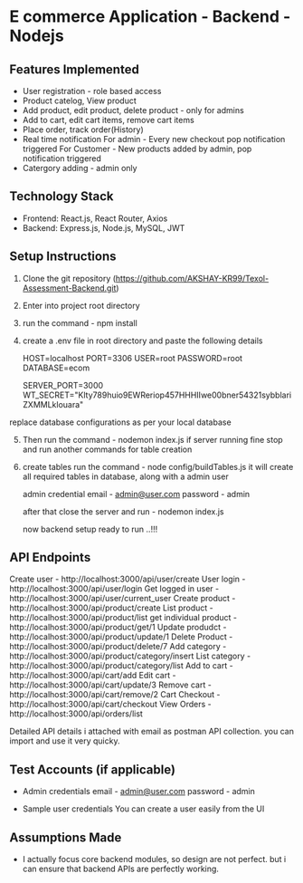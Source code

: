 # E commerce Application - Backend - Nodejs

## Features Implemented
- User registration - role based access
- Product catelog, View product
- Add product, edit product, delete product - only for admins
- Add to cart, edit cart items, remove cart items
- Place order, track order(History)
- Real time notification
    For admin - Every new checkout pop notification triggered
    For Customer - New products added by admin, pop notification triggered
- Catergory adding - admin only

## Technology Stack
- Frontend: React.js, React Router, Axios
- Backend: Express.js, Node.js, MySQL, JWT

## Setup Instructions
1. Clone the git repository (https://github.com/AKSHAY-KR99/Texol-Assessment-Backend.git)

2. Enter into project root directory

3. run the command - npm install

4. create a .env file in root directory and paste the following details

    HOST=localhost
    PORT=3306
    USER=root
    PASSWORD=root
    DATABASE=ecom

    SERVER_PORT=3000
    WT_SECRET="Klty789huio9EWReriop457HHHIIwe00bner54321sybblariZXMMLklouara"
  
  replace database configurations as per your local database

5. Then run the command - nodemon index.js
   if server running fine stop and run another commands for table creation

6. create tables
   run the command - node config/buildTables.js
   it will create all required tables in database, along with a admin user

   admin credential
   email - admin@user.com
   password - admin

   after that close the server and run - nodemon index.js

   now backend setup ready to run ..!!!

## API Endpoints
Create user - http://localhost:3000/api/user/create
User login - http://localhost:3000/api/user/login
Get logged in user - http://localhost:3000/api/user/current_user
Create product - http://localhost:3000/api/product/create
List product - http://localhost:3000/api/product/list
get individual product - http://localhost:3000/api/product/get/1
Update produdct - http://localhost:3000/api/product/update/1
Delete Product - http://localhost:3000/api/product/delete/7
Add category - http://localhost:3000/api/product/category/insert
List category - http://localhost:3000/api/product/category/list
Add to cart - http://localhost:3000/api/cart/add
Edit cart - http://localhost:3000/api/cart/update/3
Remove cart - http://localhost:3000/api/cart/remove/2
Cart Checkout - http://localhost:3000/api/cart/checkout
View Orders - http://localhost:3000/api/orders/list

Detailed API details i attached with email as postman API collection. you can import and use it very quicky.

## Test Accounts (if applicable)
- Admin credentials
    email - admin@user.com
    password - admin

- Sample user credentials
    You can create a user easily from the UI

## Assumptions Made
- I actually focus core backend modules, so design are not perfect. but i can ensure that backend APIs are perfectly working.